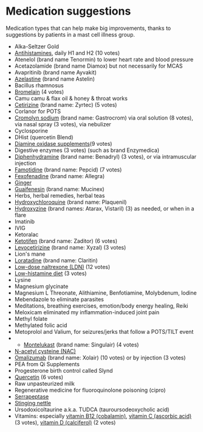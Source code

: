 [//]: # (source: ?)
[//]: # (tags: medications list)

# Medication suggestions

Medication types that can help make big improvements, thanks to suggestions by patients in a mast cell illness group.

* Alka-Seltzer Gold
* [Antihistamines](../antihistamines/), daily H1 and H2 (10 votes)
* Atenelol (brand name Tenormin) to lower heart rate and blood pressure
* Acetazolamide (brand name Diamox) but not necessarily for MCAS
* Avapritinib (brand name Ayvakit)
* [Azelastine](../azelastine/) (brand name Astelin)
* Bacillus rhamnosus
* [Bromelain](../bromelain/) (4 votes)
* Camu camu & flax oil & honey & throat works
* [Cetirizine](../cetirizine/) (brand name: Zyrtec) (5 votes)
* Corlanor for POTS
* [Cromolyn sodium](../cromolyn-sodium/) (brand name: Gastrocrom) via oral solution (8 votes), via nasal spray (3 votes), via nebulizer
* Cyclosporine
* DHist (quercetin Blend)
* [Diamine oxidase supplements](../diamine-oxidase-supplements/)(9 votes)
* Digestive enzymes (3 votes) (such as brand Enzymedica)
* [Diphenhydramine](../diphenhydramine/) (brand name: Benadryl) (3 votes), or via intramuscular injection
* [Famotidine](../famotidine/) (brand name: Pepcid) (7 votes)
* [Fexofenadine](../fexofenadine/) (brand name: Allegra)
* [Ginger](../ginger/)
* [Guaifenesin](../guaifenesin/) (brand name: Mucinex)
* Herbs, herbal remedies, herbal teas
* [Hydroxychloroquine](../hydroxychloroquine/) (brand name: Plaquenil)
* [Hydroxyzine](../hydroxyzine/) (brand names: Atarax, Vistaril) (3) as needed, or when in a flare
* Imatinib
* IVIG
* Ketoralac
* [Ketotifen](../ketotifen/) (brand name: Zaditor) (6 votes)
* [Levocetirizine](../levocetirizine/) (brand name: Xyzal) (3 votes)
* Lion's mane
* [Loratadine](../loratadine/) (brand name: Claritin)
* [Low-dose naltrexone (LDN)](../low-dose-naltrexone/) (12 votes)
* [Low-histamine diet](../low-histamine-diet/) (3 votes)
* Lysine
* Magnesium glycinate
* Magnesium L Threonate, Alithiamine, Benfotiamine, Molybdenum, Iodine
* Mebendazole to eliminate parasites
* Meditations, breathing exercises, emotion/body energy healing, Reiki
* Meloxicam eliminated my inflammation-induced joint pain
* Methyl folate
* Methylated folic acid
* Metoprolol and Valium, for seizures/jerks that follow a POTS/TILT event
* * [Montelukast](../montelukast/) (brand name: Singulair) (4 votes)
* [N-acetyl cysteine (NAC)](../n-acetyl-cysteine/)
* [Omalizumab](../omalizumab/) (brand name: Xolair) (10 votes) or by injection (3 votes)
* PEA from Qi Supplements
* Progesterone birth control called Slynd
* [Quercetin](../quercetin/) (6 votes)
* Raw unpasteurized milk
* Regenerative medicine for fluoroquinolone poisoning (cipro)
* [Serrapeptase](../serrapeptase/)
* [Stinging nettle](../stinging-nettle/)
* Ursodoxicoltaurine a.k.a. TUDCA (tauroursodeoxycholic acid)
* Vitamins: especially [vitamin B12 (cobalamin)](../vitamin-b12-cobalamin/), [vitamin C (ascorbic acid)](../vitamin-c-ascorbic-acid/) (3 votes), [vitamin D (calciferol)](../vitamin-d-calciferol/) (2 votes)

